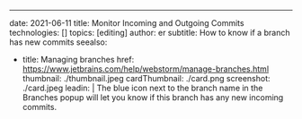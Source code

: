 ---
date: 2021-06-11
title: Monitor Incoming and Outgoing Commits
technologies: []
topics: [editing]
author: er
subtitle: How to know if a branch has new commits
seealso:
- title: Managing branches
  href: https://www.jetbrains.com/help/webstorm/manage-branches.html
thumbnail: ./thumbnail.jpeg
cardThumbnail: ./card.png
screenshot: ./card.jpeg
leadin: |
  The blue icon next to the branch name in the Branches popup will let you know if this branch has any new incoming commits.
